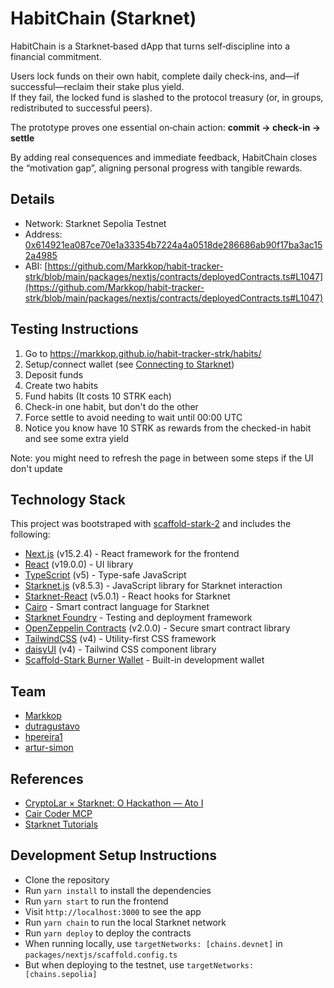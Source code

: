 # HabitChain (Starknet)

HabitChain is a Starknet‑based dApp that turns self‑discipline into a financial commitment.

Users lock funds on their own habit, complete daily check‑ins, and—if successful—reclaim their stake plus yield.  
If they fail, the locked fund is slashed to the protocol treasury (or, in groups, redistributed to successful peers).

The prototype proves one essential on‑chain action: **commit → check‑in → settle**

By adding real consequences and immediate feedback, HabitChain closes the “motivation gap”, aligning personal progress with tangible rewards.

## Details

- Network: Starknet Sepolia Testnet
- Address: [0x614921ea087ce70e1a33354b7224a4a0518de286686ab90f17ba3ac152a4985](https://sepolia.voyager.online/contract/0x614921ea087ce70e1a33354b7224a4a0518de286686ab90f17ba3ac152a4985)
- ABI: [https://github.com/Markkop/habit-tracker-strk/blob/main/packages/nextjs/contracts/deployedContracts.ts#L1047](https://github.com/Markkop/habit-tracker-strk/blob/main/packages/nextjs/contracts/deployedContracts.ts#L1047)

## Testing Instructions

1. Go to https://markkop.github.io/habit-tracker-strk/habits/
2. Setup/connect wallet (see [Connecting to Starknet](https://www.starknet.io/blog/getting-started-using-starknet-setting-up-a-starknet-wallet/))
3. Deposit funds
4. Create two habits
5. Fund habits (It costs 10 STRK each)
6. Check-in one habit, but don't do the other
7. Force settle to avoid needing to wait until 00:00 UTC
8. Notice you know have 10 STRK as rewards from the checked-in habit and see some extra yield

Note: you might need to refresh the page in between some steps if the UI don't update

## Technology Stack

This project was bootstraped with [scaffold-stark-2](https://github.com/Scaffold-Stark/scaffold-stark-2) and includes the following:

- [Next.js](https://nextjs.org/) (v15.2.4) - React framework for the frontend
- [React](https://react.dev/) (v19.0.0) - UI library
- [TypeScript](https://www.typescriptlang.org/) (v5) - Type-safe JavaScript
- [Starknet.js](https://www.starknetjs.com/) (v8.5.3) - JavaScript library for Starknet interaction
- [Starknet-React](https://github.com/apibara/starknet-react) (v5.0.1) - React hooks for Starknet
- [Cairo](https://www.cairo-lang.org/) - Smart contract language for Starknet
- [Starknet Foundry](https://foundry-rs.github.io/starknet-foundry/) - Testing and deployment framework
- [OpenZeppelin Contracts](https://github.com/OpenZeppelin/cairo-contracts) (v2.0.0) - Secure smart contract library
- [TailwindCSS](https://tailwindcss.com/) (v4) - Utility-first CSS framework
- [daisyUI](https://daisyui.com/) (v4) - Tailwind CSS component library
- [Scaffold-Stark Burner Wallet](https://www.npmjs.com/package/@scaffold-stark/stark-burner) - Built-in development wallet

## Team

- [Markkop](https://github.com/Markkop)
- [dutragustavo](https://github.com/dutragustavo)
- [hpereira1](https://github.com/hpereira1)
- [artur-simon](https://github.com/artur-simon)

## References

- [CryptoLar × Starknet: O Hackathon — Ato I](https://luma.com/cryptolar-starknet-hackathon?tk=e1RsoL&utm_source=chatgpt.com)
- [Cair Coder MCP](https://www.cairo-coder.com/)
- [Starknet Tutorials](https://www.starknet.io/tutorials/?utm_source=chatgpt.com)

## Development Setup Instructions

- Clone the repository
- Run `yarn install` to install the dependencies
- Run `yarn start` to run the frontend
- Visit `http://localhost:3000` to see the app
- Run `yarn chain` to run the local Starknet network
- Run `yarn deploy` to deploy the contracts
- When running locally, use `targetNetworks: [chains.devnet]` in `packages/nextjs/scaffold.config.ts`
- But when deploying to the testnet, use `targetNetworks: [chains.sepolia]`
